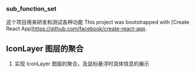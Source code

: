 ### sub_function_set

这个项目用来研发和测试各种功能
This project was bootstrapped with [Create React App]https://github.com/facebook/create-react-app.

##  IconLayer 图层的聚合

1. 实现 IconLayer 图层的聚合，及鼠标悬浮时具体信息的展示


